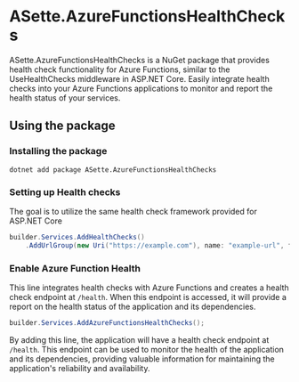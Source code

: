# ASette.AzureFunctionsHealthChecks
ASette.AzureFunctionsHealthChecks is a NuGet package that provides health check functionality for Azure Functions, similar to the UseHealthChecks middleware in ASP.NET Core. Easily integrate health checks into your Azure Functions applications to monitor and report the health status of your services.

## Using the package
### Installing the package
`dotnet add package ASette.AzureFunctionsHealthChecks`

### Setting up Health checks
The goal is to utilize the same health check framework provided for ASP.NET Core

```csharp
builder.Services.AddHealthChecks()
    .AddUrlGroup(new Uri("https://example.com"), name: "example-url", failureStatus: HealthStatus.Unhealthy);
```

### Enable Azure Function Health
This line integrates health checks with Azure Functions and creates a health check endpoint at `/health`. When this endpoint is accessed, it will provide a report on the health status of the application and its dependencies.

```csharp
builder.Services.AddAzureFunctionsHealthChecks();
```
By adding this line, the application will have a health check endpoint at `/health`. This endpoint can be used to monitor the health of the application and its dependencies, providing valuable information for maintaining the application's reliability and availability.
